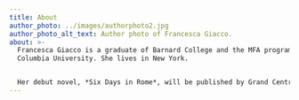 ```yaml
---
title: About
author_photo: ../images/authorphoto2.jpg
author_photo_alt_text: Author photo of Francesca Giacco.
about: >-
  Francesca Giacco is a graduate of Barnard College and the MFA program at
  Columbia University. She lives in New York.


  Her debut novel, *Six Days in Rome*, will be published by Grand Central on May 3, 2022.
---
```

